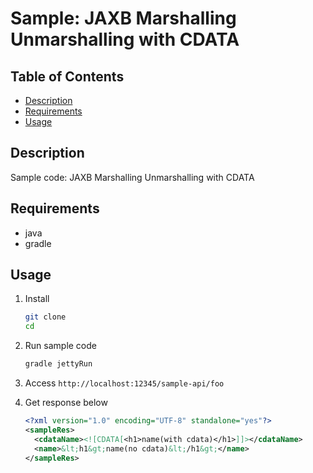 Sample: JAXB Marshalling Unmarshalling with CDATA
================================================

Table of Contents
-----------------

* [Description](#description)
* [Requirements](#requirements)
* [Usage](#usage)

Description
-----------

Sample code: JAXB Marshalling Unmarshalling with CDATA

Requirements
------------

* java
* gradle

Usage
-----

1. Install
    ```bash
    git clone 
    cd 
    ```

2. Run sample code
    ```bash
    gradle jettyRun
    ```

3. Access `http://localhost:12345/sample-api/foo`

4. Get response below
    ```xml
    <?xml version="1.0" encoding="UTF-8" standalone="yes"?>
    <sampleRes>
      <cdataName><![CDATA[<h1>name(with cdata)</h1>]]></cdataName>
      <name>&lt;h1&gt;name(no cdata)&lt;/h1&gt;</name>
    </sampleRes>
    ```

